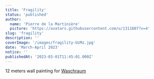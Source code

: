 ```yaml
---
title: 'Fragility'
status: 'published'
author:
  name: 'Pierre de la Martinière'
  picture: 'https://avatars.githubusercontent.com/u/1311607?v=4'
slug: 'fragility'
description: ''
coverImage: '/images/fragility-UzMz.jpg'
date: 'March-April 2023'
notice: ''
publishedAt: '2023-03-01T11:45:01.000Z'
---
```


12 meters wall painting for [Waschraum](https://wasch-raum.ch/)